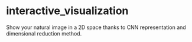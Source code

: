 # interactive_visualization
Show your natural image in a 2D space thanks to CNN representation and dimensional reduction method.
